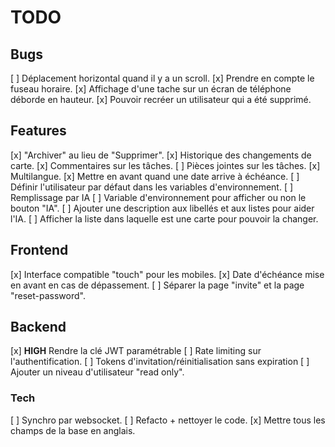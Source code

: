 # TODO

## Bugs

[ ] Déplacement horizontal quand il y a un scroll.
[x] Prendre en compte le fuseau horaire.
[x] Affichage d'une tache sur un écran de téléphone déborde en hauteur.
[x] Pouvoir recréer un utilisateur qui a été supprimé.

## Features

[x] "Archiver" au lieu de "Supprimer".
[x] Historique des changements de carte.
[x] Commentaires sur les tâches.
[ ] Pièces jointes sur les tâches.
[x] Multilangue.
[x] Mettre en avant quand une date arrive à échéance.
[ ] Définir l'utilisateur par défaut dans les variables d'environnement.
[ ] Remplissage par IA
    [ ] Variable d'environnement pour afficher ou non le bouton "IA".
    [ ] Ajouter une description aux libellés et aux listes pour aider l'IA.
    [ ] Afficher la liste dans laquelle est une carte pour pouvoir la changer.

## Frontend

[x] Interface compatible "touch" pour les mobiles.
[x] Date d'échéance mise en avant en cas de dépassement.
[ ] Séparer la page "invite" et la page "reset-password".

## Backend

[x] **HIGH** Rendre la clé JWT paramétrable
[ ] Rate limiting sur l'authentification.
[ ] Tokens d'invitation/réinitialisation sans expiration
[ ] Ajouter un niveau d'utilisateur "read only".

### Tech

[ ] Synchro par websocket.
[ ] Refacto + nettoyer le code.
[x] Mettre tous les champs de la base en anglais.
